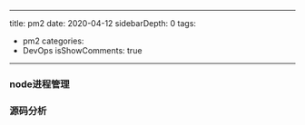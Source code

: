 <!--
 * @Author: your name
 * @Date: 2020-04-05 19:47:56
 * @LastEditTime: 2020-04-28 22:56:54
 * @LastEditors: Please set LastEditors
 * @Description: In User Settings Edit
 * @FilePath: /my-vue-press-blog/docs/system/devops/pm2.md
 -->
---
title: pm2
date: 2020-04-12
sidebarDepth: 0
tags:
- pm2
categories:
- DevOps
isShowComments: true
---

### node进程管理

### 源码分析

